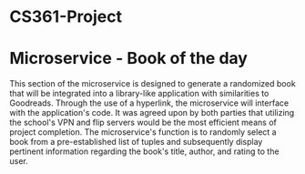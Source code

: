 # CS361-Project
# Microservice - Book of the day
This section of the microservice is designed to generate a randomized book that will be integrated into a library-like application with similarities to Goodreads. Through the use of a hyperlink, the microservice will interface with the application's code. It was agreed upon by both parties that utilizing the school's VPN and flip servers would be the most efficient means of project completion. The microservice's function is to randomly select a book from a pre-established list of tuples and subsequently display pertinent information regarding the book's title, author, and rating to the user.
